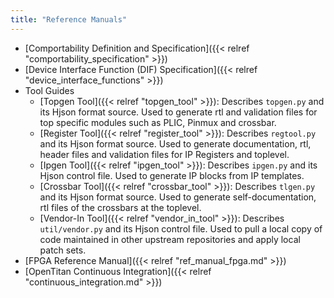 ```yaml
---
title: "Reference Manuals"
---
```


* [Comportability Definition and Specification]({{< relref "comportability_specification" >}})
* [Device Interface Function (DIF) Specification]({{< relref "device_interface_functions" >}})
* Tool Guides
   * [Topgen Tool]({{< relref "topgen_tool" >}}): Describes `topgen.py` and its Hjson format source. Used to generate rtl and validation files for top specific modules such as PLIC, Pinmux and crossbar.
   * [Register Tool]({{< relref "register_tool" >}}): Describes `regtool.py` and its Hjson format source. Used to generate documentation, rtl, header files and validation files for IP Registers and toplevel.
   * [Ipgen Tool]({{< relref "ipgen_tool" >}}): Describes `ipgen.py` and its Hjson control file. Used to generate IP blocks from IP templates.
   * [Crossbar Tool]({{< relref "crossbar_tool" >}}): Describes `tlgen.py` and its Hjson format source. Used to generate self-documentation, rtl files of the crossbars at the toplevel.
   * [Vendor-In Tool]({{< relref "vendor_in_tool" >}}): Describes `util/vendor.py` and its Hjson control file. Used to pull a local copy of code maintained in other upstream repositories and apply local patch sets.
* [FPGA Reference Manual]({{< relref "ref_manual_fpga.md" >}})
* [OpenTitan Continuous Integration]({{< relref "continuous_integration.md" >}})
